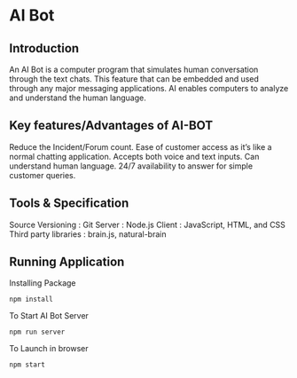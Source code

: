 # AI Bot

## Introduction 

An AI Bot is a computer program that simulates human conversation through the text chats. This feature that can be embedded and used through any major messaging applications. AI enables computers to analyze and understand the human language. 

## Key features/Advantages of AI-BOT

Reduce the Incident/Forum count.
Ease of customer access as it’s like a normal chatting application.
Accepts both voice and text inputs.
Can understand human language.
24/7 availability to answer for simple customer queries.
 
 ## Tools & Specification

Source Versioning : Git
Server : Node.js
Client : JavaScript, HTML, and CSS
Third party libraries : brain.js, natural-brain

## Running Application 

Installing Package

```shell
npm install
```

To Start AI Bot Server 

```shell
npm run server
```

To Launch in browser

```shell
npm start
```

